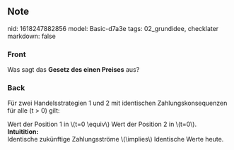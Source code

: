 ## Note
nid: 1618247882856
model: Basic-d7a3e
tags: 02_grundidee, checklater
markdown: false

### Front
Was sagt das <b>Gesetz des einen Preises</b> aus?

### Back
Für zwei Handelsstrategien 1 und 2 mit identischen
Zahlungskonsequenzen für alle \(t > 0\) gilt:
<div>
  Wert der Position 1 in \(t=0 \equiv\) Wert der Position 2 in
  \(t=0\).
</div>
<div>
  <b>Intuitition:</b>
</div>
<div>
  Identische zukünftige Zahlungsströme \(\implies\) Identische
  Werte heute.
</div>
